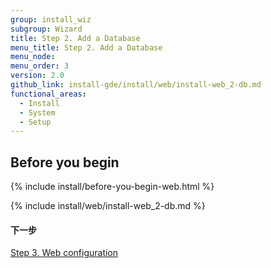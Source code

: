 ```yaml
---
group: install_wiz
subgroup: Wizard
title: Step 2. Add a Database
menu_title: Step 2. Add a Database
menu_node:
menu_order: 3
version: 2.0
github_link: install-gde/install/web/install-web_2-db.md
functional_areas:
  - Install
  - System
  - Setup
---
```


## Before you begin
{% include install/before-you-begin-web.html %}

{% include install/web/install-web_2-db.md %}

#### 下一步
<a href="{{ page.baseurl }}/install-gde/install/web/install-web_3-web-conf.html">Step 3. Web configuration</a>
